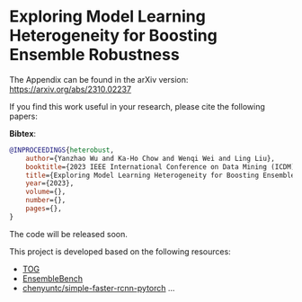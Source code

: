 # Exploring Model Learning Heterogeneity for Boosting Ensemble Robustness

The Appendix can be found in the arXiv version: https://arxiv.org/abs/2310.02237

If you find this work useful in your research, please cite the following papers:

**Bibtex**:
```bibtex
@INPROCEEDINGS{heterobust,
    author={Yanzhao Wu and Ka-Ho Chow and Wenqi Wei and Ling Liu},
    booktitle={2023 IEEE International Conference on Data Mining (ICDM)}, 
    title={Exploring Model Learning Heterogeneity for Boosting Ensemble Robustness}, 
    year={2023},
    volume={},
    number={},
    pages={},
}
```

The code will be released soon.


This project is developed based on the following resources:

* [TOG](https://github.com/git-disl/TOG)
* [EnsembleBench](https://github.com/git-disl/EnsembleBench)
* [chenyuntc/simple-faster-rcnn-pytorch](https://github.com/chenyuntc/simple-faster-rcnn-pytorch)
...

